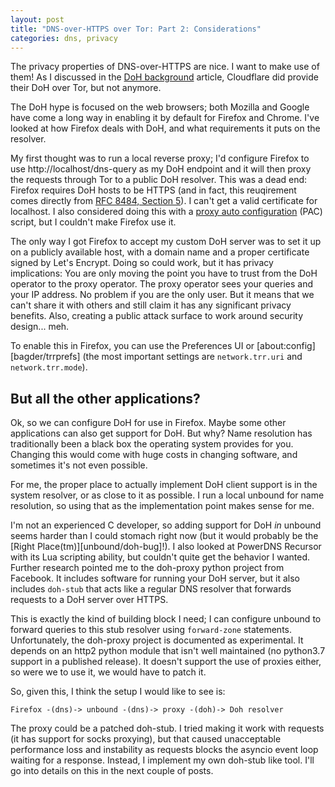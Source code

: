 ```yaml
---
layout: post
title: "DNS-over-HTTPS over Tor: Part 2: Considerations"
categories: dns, privacy
---
```

The privacy properties of DNS-over-HTTPS are nice. I want to make
use of them! As I discussed in the [DoH
background][self/background] article, Cloudflare did provide
their DoH over Tor, but not anymore.

The DoH hype is focused on the web browsers; both Mozilla and
Google have come a long way in enabling it by default for Firefox
and Chrome. I've looked at how Firefox deals with DoH, and what
requirements it puts on the resolver.

My first thought was to run a local reverse proxy; I'd configure
Firefox to use http://localhost/dns-query as my DoH endpoint and
it will then proxy the requests through Tor to a public DoH
resolver. This was a dead end: Firefox requires DoH hosts to be
HTTPS (and in fact, this reuqirement comes directly from [RFC
8484, Section 5][rfc/8484/5]). I can't get a valid certificate
for localhost.  I also considered doing this with a [proxy auto
configuration][mdn/pac] (PAC) script, but I couldn't make Firefox
use it.

The only way I got Firefox to accept my custom DoH server was to
set it up on a publicly available host, with a domain name and a
proper certificate signed by Let's Encrypt. Doing so could work,
but it has privacy implications: You are only moving the point
you have to trust from the DoH operator to the proxy operator.
The proxy operator sees your queries and your IP address. No
problem if you are the only user. But it means that we can't
share it with others and still claim it has any significant
privacy benefits. Also, creating a public attack surface to work
around security design... meh.

To enable this in Firefox, you can use the Preferences UI or
[about:config][bagder/trrprefs] (the most important settings are
`network.trr.uri` and `network.trr.mode`).

## But all the other applications?

Ok, so we can configure DoH for use in Firefox. Maybe some other
applications can also get support for DoH. But why? Name
resolution has traditionally been a black box the operating
system provides for you. Changing this would come with huge costs
in changing software, and sometimes it's not even possible.

For me, the proper place to actually implement DoH client support
is in the system resolver, or as close to it as possible. I run a
local unbound for name resolution, so using that as the
implementation point makes sense for me.

I'm not an experienced C developer, so adding support for DoH
*in* unbound seems harder than I could stomach right now (but it
would probably be the [Right Place(tm)][unbound/doh-bug]!). I
also looked at PowerDNS Recursor with its Lua scripting ability,
but couldn't quite get the behavior I wanted. Further research
pointed me to the doh-proxy python project from Facebook. It
includes software for running your DoH server, but it also
includes `doh-stub` that acts like a regular DNS resolver that
forwards requests to a DoH server over HTTPS.

This is exactly the kind of building block I need; I can
configure unbound to forward queries to this stub resolver using
`forward-zone` statements. Unfortunately, the doh-proxy project
is documented as experimental. It depends on an http2 python
module that isn't well maintained (no python3.7 support in a
published release). It doesn't support the use of proxies either,
so were we to use it, we would have to patch it.

So, given this, I think the setup I would like to see is:

```
Firefox -(dns)-> unbound -(dns)-> proxy -(doh)-> Doh resolver
```

The proxy could be a patched doh-stub. I tried making it work
with requests (it has support for socks proxying), but that
caused unacceptable performance loss and instability as requests
blocks the asyncio event loop waiting for a response. Instead, I
implement my own doh-stub like tool. I'll go into details on this
in the next couple of posts.

[mdn/pac]: https://developer.mozilla.org/en-US/docs/Web/HTTP/Proxy_servers_and_tunneling/Proxy_Auto-Configuration_(PAC)_file
[self/background]: https://blog.3.14159.se/posts/2019/10/15/dns-over-https-over-tor-part1
[rfc/8484/5]: https://tools.ietf.org/html/rfc8484#section-5
